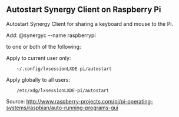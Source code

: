 
## Autostart Synergy Client on Raspberry Pi

Autostart Synergy Client for sharing a keyboard and mouse to the Pi.

Add:
	@synergyc --name raspberrypi <Synergy server address>
	
to one or both of the following:

Apply to current user only:
```
	~/.config/lxsessionLXDE-pi/autostart
```
Apply globally to all users:
```
	/etc/xdg/lxsessionLXDE-pi/autostart
```

Source: http://www.raspberry-projects.com/pi/pi-operating-systems/raspbian/auto-running-programs-gui
